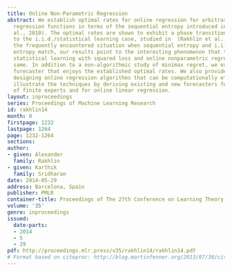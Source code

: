 ```yaml
---
title: Online Non-Parametric Regression
abstract: We establish optimal rates for online regression for arbitrary classes of
  regression functions in terms of the sequential entropy introduced in (Rakhlin et
  al., 2010). The optimal rates are shown to exhibit a phase transition analogous
  to the i.i.d./statistical learning case, studied in  (Rakhlin et al., 2014b). In
  the frequently encountered situation when sequential entropy and i.i.d. empirical
  entropy match, our results point to the interesting phenomenon that the rates for
  statistical learning with squared loss and online nonparametric regression are the
  same. In addition to a non-algorithmic study of minimax regret, we exhibit a generic
  forecaster that enjoys the established optimal rates. We also provide a recipe for
  designing online regression algorithms that can be computationally efficient. We
  illustrate the techniques by deriving existing and new forecasters for the case
  of finite experts and for online linear regression.
layout: inproceedings
series: Proceedings of Machine Learning Research
id: rakhlin14
month: 0
firstpage: 1232
lastpage: 1264
page: 1232-1264
sections: 
author:
- given: Alexander
  family: Rakhlin
- given: Karthik
  family: Sridharan
date: 2014-05-29
address: Barcelona, Spain
publisher: PMLR
container-title: Proceedings of The 27th Conference on Learning Theory
volume: '35'
genre: inproceedings
issued:
  date-parts:
  - 2014
  - 5
  - 29
pdf: http://proceedings.mlr.press/v35/rakhlin14/rakhlin14.pdf
# Format based on citeproc: http://blog.martinfenner.org/2013/07/30/citeproc-yaml-for-bibliographies/
---
```

